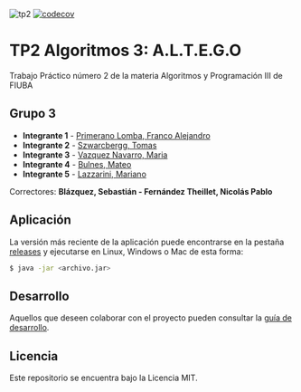 ![tp2](https://github.com/szwtomas/algo3_tp2_TEG/actions/workflows/build.yml/badge.svg) [![codecov](https://codecov.io/gh/szwtomas/algo3_tp2_TEG/branch/master/graph/badge.svg)](https://codecov.io/gh/szwtomas/algo3_tp2_TEG)

# TP2 Algoritmos 3: A.L.T.E.G.O

Trabajo Práctico número 2 de la materia Algoritmos y Programación III de FIUBA

## Grupo 3

* **Integrante 1** - [Primerano Lomba, Franco Alejandro](https://github.com/FrancoPrime)
* **Integrante 2** - [Szwarcbergg, Tomas](https://github.com/szwtomas)
* **Integrante 3** - [Vazquez Navarro, Maria](https://github.com/merivazquezn)
* **Integrante 4** - [Bulnes, Mateo](https://github.com/MateoBulnes)
* **Integrante 5** - [Lazzarini, Mariano](https://github.com/Maleriandro)

Correctores: **Blázquez, Sebastián - Fernández Theillet, Nicolás Pablo**

## Aplicación

La versión más reciente de la aplicación puede encontrarse en la pestaña [releases](https://github.com/szwtomas/algo3_tp2_TEG/releases/latest) y ejecutarse en Linux, Windows o Mac de esta forma:

```bash
$ java -jar <archivo.jar>
```

## Desarrollo

Aquellos que deseen colaborar con el proyecto pueden consultar la [guía de desarrollo](./docs/Desarrollo.md).

## Licencia

Este repositorio se encuentra bajo la Licencia MIT.


